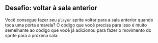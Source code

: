 ## Desafio: voltar à sala anterior

Você consegue fazer seu `player` sprite voltar para a sala anterior quando toca uma porta amarela? O código que você precisa para isso é muito semelhante ao código que você já adicionou para fazer o movimento do sprite para a próxima sala.